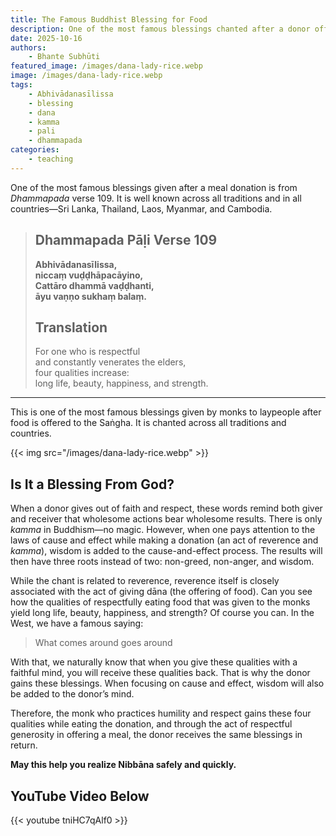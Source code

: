 ```yaml
---
title: The Famous Buddhist Blessing for Food
description: One of the most famous blessings chanted after a donor offers food to the Saṅgha.
date: 2025-10-16
authors:
    - Bhante Subhūti
featured_image: /images/dana-lady-rice.webp
image: /images/dana-lady-rice.webp
tags:
    - Abhivādanasīlissa
    - blessing
    - dana
    - kamma
    - pali
    - dhammapada
categories:
    - teaching
---
```


One of the most famous blessings given after a meal donation is from *Dhammapada* verse 109. It is well known across all traditions and in all countries—Sri Lanka, Thailand, Laos, Myanmar, and Cambodia.

> ## Dhammapada Pāḷi Verse 109  
>
> **Abhivādanasīlissa,**  
> **niccaṃ vuḍḍhāpacāyino,**  
> **Cattāro dhammā vaḍḍhanti,**  
> **āyu vaṇṇo sukhaṃ balaṃ.**  
>
> ## Translation  
>
> For one who is respectful  
> and constantly venerates the elders,  
> four qualities increase:  
> long life, beauty, happiness, and strength.  

---

This is one of the most famous blessings given by monks to laypeople after food is offered to the Saṅgha. It is chanted across all traditions and countries.

{{< img src="/images/dana-lady-rice.webp" >}}

## Is It a Blessing From God?
When a donor gives out of faith and respect, these words remind both giver and receiver that wholesome actions bear wholesome results. There is only *kamma* in Buddhism—no magic. However, when one pays attention to the laws of cause and effect while making a donation (an act of reverence and *kamma*), wisdom is added to the cause-and-effect process. The results will then have three roots instead of two: non-greed, non-anger, and wisdom.

While the chant is related to reverence, reverence itself is closely associated with the act of giving dāna (the offering of food). Can you see how the qualities of respectfully eating food that was given to the monks yield long life, beauty, happiness, and strength? Of course you can. In the West, we have a famous saying:  
> What comes around goes around  

With that, we naturally know that when you give these qualities with a faithful mind, you will receive these qualities back. That is why the donor gains these blessings. When focusing on cause and effect, wisdom will also be added to the donor’s mind.

Therefore, the monk who practices humility and respect gains these four qualities while eating the donation, and through the act of respectful generosity in offering a meal, the donor receives the same blessings in return.

**May this help you realize Nibbāna safely and quickly.**

## YouTube Video Below
{{< youtube tniHC7qAlf0 >}}
